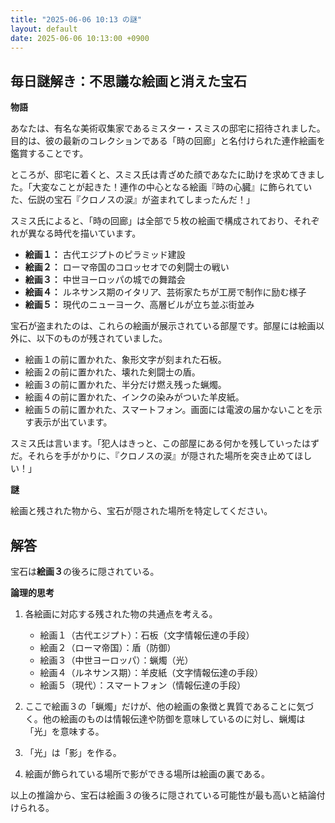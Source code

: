 ```yaml
---
title: "2025-06-06 10:13 の謎"
layout: default
date: 2025-06-06 10:13:00 +0900
---
```

## 毎日謎解き：不思議な絵画と消えた宝石

**物語**

あなたは、有名な美術収集家であるミスター・スミスの邸宅に招待されました。目的は、彼の最新のコレクションである「時の回廊」と名付けられた連作絵画を鑑賞することです。

ところが、邸宅に着くと、スミス氏は青ざめた顔であなたに助けを求めてきました。「大変なことが起きた！連作の中心となる絵画『時の心臓』に飾られていた、伝説の宝石『クロノスの涙』が盗まれてしまったんだ！」

スミス氏によると、「時の回廊」は全部で５枚の絵画で構成されており、それぞれが異なる時代を描いています。
*   **絵画１：** 古代エジプトのピラミッド建設
*   **絵画２：** ローマ帝国のコロッセオでの剣闘士の戦い
*   **絵画３：** 中世ヨーロッパの城での舞踏会
*   **絵画４：** ルネサンス期のイタリア、芸術家たちが工房で制作に励む様子
*   **絵画５：** 現代のニューヨーク、高層ビルが立ち並ぶ街並み

宝石が盗まれたのは、これらの絵画が展示されている部屋です。部屋には絵画以外に、以下のものが残されていました。

*   絵画１の前に置かれた、象形文字が刻まれた石板。
*   絵画２の前に置かれた、壊れた剣闘士の盾。
*   絵画３の前に置かれた、半分だけ燃え残った蝋燭。
*   絵画４の前に置かれた、インクの染みがついた羊皮紙。
*   絵画５の前に置かれた、スマートフォン。画面には電波の届かないことを示す表示が出ています。

スミス氏は言います。「犯人はきっと、この部屋にある何かを残していったはずだ。それらを手がかりに、『クロノスの涙』が隠された場所を突き止めてほしい！」

**謎**

絵画と残された物から、宝石が隠された場所を特定してください。

## 解答

宝石は**絵画３**の後ろに隠されている。

**論理的思考**

1.  各絵画に対応する残された物の共通点を考える。

    *   絵画１（古代エジプト）：石板（文字情報伝達の手段）
    *   絵画２（ローマ帝国）：盾（防御）
    *   絵画３（中世ヨーロッパ）：蝋燭（光）
    *   絵画４（ルネサンス期）：羊皮紙（文字情報伝達の手段）
    *   絵画５（現代）：スマートフォン（情報伝達の手段）

2.  ここで絵画３の「蝋燭」だけが、他の絵画の象徴と異質であることに気づく。他の絵画のものは情報伝達や防御を意味しているのに対し、蝋燭は「光」を意味する。

3.  「光」は「影」を作る。

4.  絵画が飾られている場所で影ができる場所は絵画の裏である。

以上の推論から、宝石は絵画３の後ろに隠されている可能性が最も高いと結論付けられる。

